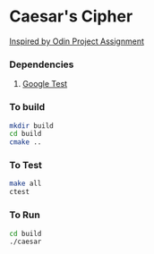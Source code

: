 # Caesar's Cipher 

[Inspired by Odin Project Assignment](https://www.theodinproject.com/courses/ruby-programming/lessons/building-blocks#project-1-caesar-cipher)

### Dependencies

1. [Google Test](https://github.com/google/googletest)

### To build

``` bash
mkdir build
cd build
cmake ..
```

### To Test
``` bash
make all
ctest
```

### To Run
``` bash
cd build
./caesar
```
